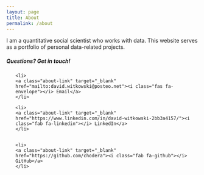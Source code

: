 ```yaml
---
layout: page
title: About
permalink: /about
---
```


<div class="row justify-content-between">
<div class="col-md-8 pr-5">    

<p>I am a quantitative social scientist who works with data. This website serves as a portfolio of personal data-related projects. </p>

</div>

<div class="col-md-4">

<div class="sticky-top sticky-top-80">
<h5>Questions? Get in touch!</h5>

<ul class="navbar-nav ml-auto">

    <li>
    <a class="about-link" target="_blank" href="mailto:david.witkowski@posteo.net"><i class="fas fa-envelope"></i> Email</a>
    </li>

    <li>
    <a class="about-link" target="_blank" href="https://www.linkedin.com/in/david-witkowski-2bb3a4157/"><i class="fab fa-linkedin"></i> LinkedIn</a>
    </li>


    <li>
    <a class="about-link" target="_blank" href="https://github.com/chodera"><i class="fab fa-github"></i> GitHub</a>
    </li>


</ul>


</div>
</div>
</div>
